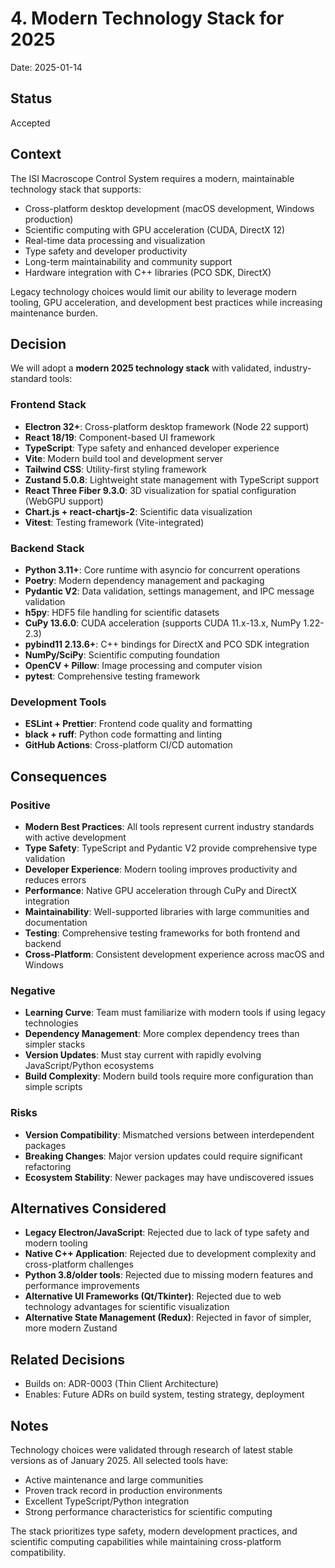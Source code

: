 # 4. Modern Technology Stack for 2025

Date: 2025-01-14

## Status

Accepted

## Context

The ISI Macroscope Control System requires a modern, maintainable technology stack that supports:

- Cross-platform desktop development (macOS development, Windows production)
- Scientific computing with GPU acceleration (CUDA, DirectX 12)
- Real-time data processing and visualization
- Type safety and developer productivity
- Long-term maintainability and community support
- Hardware integration with C++ libraries (PCO SDK, DirectX)

Legacy technology choices would limit our ability to leverage modern tooling, GPU acceleration, and development best practices while increasing maintenance burden.

## Decision

We will adopt a **modern 2025 technology stack** with validated, industry-standard tools:

### Frontend Stack
- **Electron 32+**: Cross-platform desktop framework (Node 22 support)
- **React 18/19**: Component-based UI framework
- **TypeScript**: Type safety and enhanced developer experience
- **Vite**: Modern build tool and development server
- **Tailwind CSS**: Utility-first styling framework
- **Zustand 5.0.8**: Lightweight state management with TypeScript support
- **React Three Fiber 9.3.0**: 3D visualization for spatial configuration (WebGPU support)
- **Chart.js + react-chartjs-2**: Scientific data visualization
- **Vitest**: Testing framework (Vite-integrated)

### Backend Stack
- **Python 3.11+**: Core runtime with asyncio for concurrent operations
- **Poetry**: Modern dependency management and packaging
- **Pydantic V2**: Data validation, settings management, and IPC message validation
- **h5py**: HDF5 file handling for scientific datasets
- **CuPy 13.6.0**: CUDA acceleration (supports CUDA 11.x-13.x, NumPy 1.22-2.3)
- **pybind11 2.13.6+**: C++ bindings for DirectX and PCO SDK integration
- **NumPy/SciPy**: Scientific computing foundation
- **OpenCV + Pillow**: Image processing and computer vision
- **pytest**: Comprehensive testing framework

### Development Tools
- **ESLint + Prettier**: Frontend code quality and formatting
- **black + ruff**: Python code formatting and linting
- **GitHub Actions**: Cross-platform CI/CD automation

## Consequences

### Positive

- **Modern Best Practices**: All tools represent current industry standards with active development
- **Type Safety**: TypeScript and Pydantic V2 provide comprehensive type validation
- **Developer Experience**: Modern tooling improves productivity and reduces errors
- **Performance**: Native GPU acceleration through CuPy and DirectX integration
- **Maintainability**: Well-supported libraries with large communities and documentation
- **Testing**: Comprehensive testing frameworks for both frontend and backend
- **Cross-Platform**: Consistent development experience across macOS and Windows

### Negative

- **Learning Curve**: Team must familiarize with modern tools if using legacy technologies
- **Dependency Management**: More complex dependency trees than simpler stacks
- **Version Updates**: Must stay current with rapidly evolving JavaScript/Python ecosystems
- **Build Complexity**: Modern build tools require more configuration than simple scripts

### Risks

- **Version Compatibility**: Mismatched versions between interdependent packages
- **Breaking Changes**: Major version updates could require significant refactoring
- **Ecosystem Stability**: Newer packages may have undiscovered issues

## Alternatives Considered

- **Legacy Electron/JavaScript**: Rejected due to lack of type safety and modern tooling
- **Native C++ Application**: Rejected due to development complexity and cross-platform challenges
- **Python 3.8/older tools**: Rejected due to missing modern features and performance improvements
- **Alternative UI Frameworks (Qt/Tkinter)**: Rejected due to web technology advantages for scientific visualization
- **Alternative State Management (Redux)**: Rejected in favor of simpler, more modern Zustand

## Related Decisions

- Builds on: ADR-0003 (Thin Client Architecture)
- Enables: Future ADRs on build system, testing strategy, deployment

## Notes

Technology choices were validated through research of latest stable versions as of January 2025. All selected tools have:
- Active maintenance and large communities
- Proven track record in production environments
- Excellent TypeScript/Python integration
- Strong performance characteristics for scientific computing

The stack prioritizes type safety, modern development practices, and scientific computing capabilities while maintaining cross-platform compatibility.